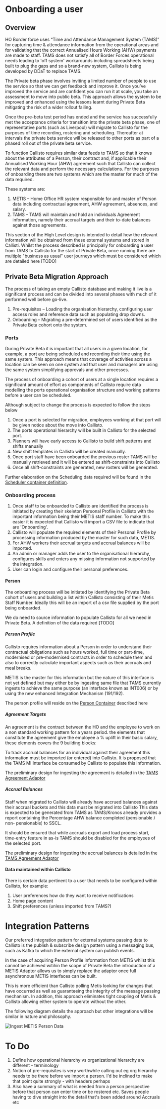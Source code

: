 # Onboarding a user

## Overview

HO Border force uses “Time and Attendance Management System (TAMS)” for capturing time & attendance information from the operational areas and for validating that the correct Annualised Hours Working (AHW) payments are made to staff. TAMS does not satisfy all of Border Forces operational needs leading to 'off system' workarounds including spreadsheets being built to plug the gaps and so a brand-new system, Callisto is being developed by DDaT to replace TAMS.

The Private beta phase involves inviting a limited number of people to use the service so that we can get feedback and improve it. Once you’ve improved the service and are confident you can run it at scale, you take an assessment to move into public beta. This approach allows the system to be improved and enhanced using the lessons learnt during Private Beta mitigating the risk of a wider rollout failing.

Once the pre-beta test period has ended and the service has successfully met the acceptance criteria for transition into the private beta phase, one of representative ports (such as Liverpool) will migrate to Callisto for the purposes of time recording, rostering and scheduling. Thereafter at intervals the private beta service will be released to other ports as part of a phased roll out of the private beta service. 

To function Callisto requires similar data feeds to TAMS so that it knows about the attributes of a Person, their contract and, if applicable their Annualised Working Hour (AHW) agreement such that Callisto can collect the relevant data and perform the necessary calculations. For the purposes of onboarding there are two systems which are the master for much of the data required.

These systems are:

1. METIS – Home Office HR system responsible for and master of Person data including contractual agreement, AHW agreement, absences, and salary.
2. TAMS – TAMS will maintain and hold an individuals Agreement information, namely their accrual targets and their to-date balances against those agreements. 

This section of the High Level design is intended to detail how the relevant information will be obtained from these external systems and stored in Callisti. Whilst the process described is principally for onboarding a user from TAMS to Callisto for the start of Private Beta, once running there are multiple "business as usual" user journeys which must be considered which are detailed here [TODO]

## Private Beta Migration Approach

The process of taking an empty Callisto database and making it live is a significant process and can be divided into several phases with much of it performed well before go-live.

1.	Pre-requisites – Loading the organisation hierarchy, configuring user access roles and reference data such as populating drop downs.
2.	Onboarding – Migrating a pre-determined set of users identified as the Private Beta cohort onto the system. 

### Ports

During Private Beta it is important that all users in a given location, for example, a port are being scheduled and recording their time using the same system. This approach means that coverage of activities across a location can be seen on one system and that user and managers are using the same system simplifying approvals and other processes.

The process of onboarding a cohort of users at a single location requires a significant amount of effort as components of Callisto require data modelling the ports operational organisation structure and working patterns before a user can be scheduled.

Although subject to change the process is expected to follow the steps below

1.	Once a port is selected for migration, employees working at that port will be given notice about the move into Callisto.
2.	The ports operational hierarchy will be built in Callisto for the selected port. 
3.	Planners will have early access to Callisto to build shift patterns and shifts manually
4.	New shift templates in Callisto will be created manually.
5.	Once port staff have been onboarded the previous roster TAMS will be manually retrieved and it will be entered as shift-constraints into Callisto    
7.	Once all shift-constraints are generated, new rosters will be generated.

Further elaboration on the Scheduling data required  will be found in the [Scheduler container definition](../containers.md#scheduler).  

### Onboarding process

1. Once staff to be onboarded to Callisto are identified the process is initiated by creating their skeleton Personal Profile in Callisto with the important information being their METIS staff number. To make this easier it is expected that Callisto will import a CSV file to indicate that are 'Onboarding'.
2. Callisto will populate the required elements of their Personal Profile by processing information produced by the master for such data, METIS. 
3. For AHW workers their accrual targets and accrual balances will be imported.
4. An admin or manager adds the user to the organisational hierarchy, configures skills and enters any missing information not supported by the integration.
5. User can login and configure their personal preferences.

#### Person

The onboarding process will be initiated by identifying the Private Beta cohort of users and building a list within Callisto consisting of their Metis Staff Number. Ideally this will be an import of a csv file supplied by the port being onboarded.

We do need to source information to populate Callisto for all we need in Private Beta. A definition of the data required [TODO]

##### Person Profile

Callisto requires information about a Person in order to understand their contractual obligations such as hours worked, full time or part-time, modernised or pre-modernised contracts in order to schedule them and also to correctly calculate important aspects such as their accruals and meal breaks. 

METIS is the master for this information but the nature of this interface is not yet defined but may either be by ingesting same file that TAMS currently ingests to achieve the same purpose (an interface known as INT006) or by using the new enhanced Integration Mechanism (191/192).

The person profile will reside on the [Person Container](../containers.md#person) described here 

##### Agreement Targets

An agreement is the contract between the HO and the employee to work on a non standard working pattern for a years period. the elements that constitute the agreement give the employee a % uplift in their basic salary, these elements covers the 9 building blocks: 

To track accrual balances for an individual against their agreement this information must be imported (or entered) into Callisto.
It is proposed that the TAMS MI Interface be consumed by Callisto to populate this information.

The preliminary design for ingesting the agreement is detailed in the [TAMS Agreement Adaptor](../containers.md#tams-agreement-adapter)

##### Accrual Balances

Staff when migrated to Callisto will already have accrued balances against their accrual buckets and this data must be migrated into Callisto This data is expected to be generated from TAMS as TAMS/Kronos already provides a report containing the Percentage AHW balance completed (pensionable / non- pensionable) to SSCL.

It should be ensured that while accruals export and load process start, time-entry feature in as-is TAMS should be disabled for the employees of the selected port. 

The preliminary design for ingesting the accrual balances is detailed in the [TAMS Agreement Adaptor](../containers.md#tams-agreement-adapter)
 
#### Data maintained within Callisto
There is certain data pertinent to a user that needs to be configured within Callisto, for example:
1.	User preferences how do they want to receive notifications
2.	Home page content
3.	Shift preferences (unless imported from TAMS?)


# Integration Patterns

Our preferred integration pattern for external systems passing data to Callisto is the publish & subscribe design pattern using a messaging bus, such as Kafka to which the external system can publish events. 

In the case of acquiring Person Profile information from METIS whilst this cannot be achieved witihin the scope of Private Beta the introduction of a METIS Adaptor allows us to simply replace the adaptor once full asynchronous METIS interfaces can be built.

This is more efficient than Callisto polling Metis looking for changes that have occurred as well as guaranteeing the integrity of the message passing mechanism. In addition, this approach eliminates tight coupling of Metis & Callisto allowing either system to operate without the other.

The following diagram details the approach but other integrations will be similar in nature and philosophy.

![Ingest METIS Person Data](../images/ingestmetisint006persondata.png)
	
# To Do

1. Define how operational hierarchy vs organizational hierarchy are different - terminology
2. Notion of pre-requisites is very worthwhile calling out eg org hierarchy needs to be there before we import a person. I'd be inclined to make that point quite strongly - with headers perhaps
3. Also have a summary of what is needed from a person perspective before that person can enter time or be rostered etc. Saves people having to dive straight into the detail that's been added around Accruals etc
